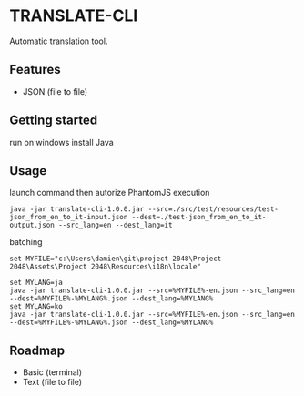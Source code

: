 # TRANSLATE-CLI

Automatic translation tool.

## Features

- JSON (file to file)

## Getting started

run on windows
install Java

## Usage

launch command then autorize PhantomJS execution

```
java -jar translate-cli-1.0.0.jar --src=./src/test/resources/test-json_from_en_to_it-input.json --dest=./test-json_from_en_to_it-output.json --src_lang=en --dest_lang=it
```

batching

```
set MYFILE="c:\Users\damien\git\project-2048\Project 2048\Assets\Project 2048\Resources\i18n\locale"

set MYLANG=ja
java -jar translate-cli-1.0.0.jar --src=%MYFILE%-en.json --src_lang=en --dest=%MYFILE%-%MYLANG%.json --dest_lang=%MYLANG%
set MYLANG=ko
java -jar translate-cli-1.0.0.jar --src=%MYFILE%-en.json --src_lang=en --dest=%MYFILE%-%MYLANG%.json --dest_lang=%MYLANG%
```

## Roadmap

- Basic (terminal)
- Text (file to file)
